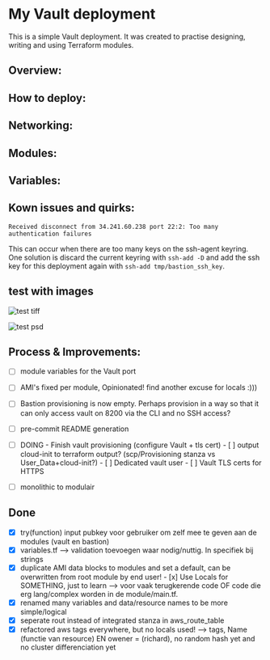 # My Vault deployment

This is a simple Vault deployment.
It was created to practise designing, writing and using Terraform modules.

## Overview:

## How to deploy:

## Networking:

## Modules:

## Variables:

## Kown issues and quirks:

```
Received disconnect from 34.241.60.238 port 22:2: Too many authentication failures
```
This can occur when there are too many keys on the ssh-agent keyring. One solution is discard the current keyring with `ssh-add -D` and add the ssh key for this deployment again with `ssh-add tmp/bastion_ssh_key`.

## test with images
![test tiff](dynamic_vault_port_todo.tiff)

![test psd](dynamic_vault_port_todo.psd)

## Process & Improvements:
- [ ] module variables for the Vault port
- [ ] AMI's fixed per module, Opinionated! find another excuse for locals :)))
- [ ] Bastion provisioning is now empty. Perhaps provision in a way so that it can only access vault on 8200 via the CLI and no SSH access?

- [ ] pre-commit README generation
- [ ] DOING - Finish vault provisioning (configure Vault + tls cert)
        - [ ] output cloud-init to terraform output? (scp/Provisioning stanza vs User_Data+cloud-init?)
        - [ ] Dedicated vault user
        - [ ] Vault TLS certs for HTTPS
- [ ] monolithic to modulair


## Done
- [x] try(function) input pubkey voor gebruiker om zelf mee te geven aan de modules (vault en bastion)
- [x] variables.tf --> validation toevoegen waar nodig/nuttig. In specifiek bij strings
- [x] duplicate AMI data blocks to modules and set a default, can be overwritten from root module by end user!
        - [x] Use Locals for SOMETHING, just to learn --> voor vaak terugkerende code OF code die erg lang/complex worden in de module/main.tf.
- [x] renamed many variables and data/resource names to be more simple/logical
- [x] seperate rout instead of integrated stanza in aws_route_table
- [x] refactored aws tags everywhere, but no locals used! --> tags, Name (functie van resource) EN owener = (richard), no random hash yet and no cluster differenciation yet